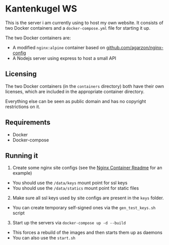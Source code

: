 # Kantenkugel WS

This is the server i am currently using to host my own website.
It consists of two Docker containers and a `docker-compose.yml` file for starting it up.

The two Docker containers are:

 - A modified `nginx:alpine` container based on [github.com/agarzon/nginx-config](https://github.com/agarzon/nginx-config)
 - A Nodejs server using express to host a small API

## Licensing

The two Docker containers (in the `containers` directory) both have their own licenses, which are included in the appropriate container directory.

Everything else can be seen as public domain and has no copyright restrictions on it.

## Requirements

 - Docker
 - Docker-compose

## Running it

 1. Create some nginx site configs (see the [Nginx Container Readme](/containers/nginx/README.MD) for an example)
   - You should use the `/data/keys` mount point for ssl keys
   - You should use the `/data/statics` mount point for static files
 2. Make sure all ssl keys used by site configs are present in the `keys` folder.
   - You can create temporary self-signed ones via the `gen_test_keys.sh` script
 3. Start up the servers via `docker-compose up -d --build`
   - This forces a rebuild of the images and then starts them up as daemons
   - You can also use the `start.sh`
